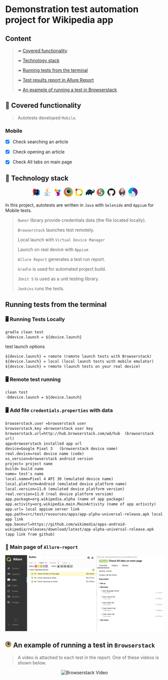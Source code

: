 # Demonstration test automation project for Wikipedia app


## Content

> ➠ [Covered functionality](#tshirt-covered-functionality)
>
> ➠ [Technology stack](#abacus-technology-stack)
>
> ➠ [Running tests from the terminal](#Running-tests-from-the-terminal)
>
> ➠ [Test results report in Allure Report](#scroll-main-page-of-allure-report)
>
> ➠ [An example of running a test in Browserstack](#-an-example-of-running-a-test-in-browserstack)

## :tshirt: Covered functionality

> Autotests developed <code>Mobile</code>.

### Mobile

- [x] Check searching an article
- [x] Check opening an article
- [x] Check All tabs on main page


## :abacus: Technology stack

<p align="center">
<img width="6%" title="IntelliJ IDEA" src="images/logo/Intelij_IDEA.svg">
<img width="6%" title="Java" src="images/logo/Java.svg">
<img width="6%" title="Selenide" src="images/logo/Selenide.svg">
<img width="6%" title=Browserstack" src="images/logo/browserstack-icon.svg">
<img width="6%" title="Allure Report" src="images/logo/Allure_Report.svg">
<img width="6%" title="Gradle" src="images/logo/Gradle.svg">
<img width="6%" title="JUnit5" src="images/logo/JUnit5.svg">
<img width="6%" title="GitHub" src="images/logo/GitHub.svg">
<img width="6%" title="Jenkins" src="images/logo/Jenkins.svg">
<img width="6%" title="Appium" src="images/logo/Appium.svg">
</p>

In this project, autotests are written in <code>Java</code> with <code>Selenide</code> and <code>Appium</code> for Mobile tests.

> <code>Owner</code> library provide credentials data (the file located locally).
> 
> <code>Browserstack</code> launches  test remotely.
>
> Local launch with <code>Virtual Device Manager</code>
>
> Launch on real device with <code>Appium</code>
>
> <code>Allure Report</code> generates a test run report.
> 
> <code>Gradle</code> is used for automated project build.
>
> <code>JUnit 5</code> is used as a unit testing library.
>
> <code>Jenkins</code> runs the tests.

## Running tests from the terminal

### :desktop_computer: Running Tests Locally

```
gradle clean test
-Ddevice.launch = ${device.launch}
```
test launch options
```
${device.launch} = remote (remote launch tests with Browserstack)
${device.launch} = local (local launch tests with mobile emulator)
${device.launch} = remote (launch tests on your real device)

```

### :desktop_computer: Remote test running

```
clean test
-Ddevice.launch = ${device.launch}
```
### :desktop_computer: Add file <code>credentials.properties</code> with data
```
browserstack.user =browserstack user
browserstack.key =browserstack user key
browserstack.url=http://hub.browserstack.com/wd/hub  (browserstack url)
app=browserstack installed app url
device=Google Pixel 3   (browserstack device name)
real.device=real device name (code)
os_version=browserstack android version
project= project name
build= build name
name= test's name
local.name=Pixel 4 API 30 (emulated device name)
local.platform=Android (emulated device platform name)
local.version=11.0 (emulated device platform version)
real.version=11.0 (real device platform versiom)
app.package=org.wikipedia.alpha (name of app package)
app.activity=org.wikipedia.main.MainActivity (name of app activity)
app.url= local appium server link
app.path=src/test/resources/apps/app-alpha-universal-release.apk local app link
app.baseurl=https://github.com/wikimedia/apps-android-wikipedia/releases/download/latest/app-alpha-universal-release.apk (app link from github)

```



### :scroll: Main page of <code>Allure-report</code>



<p align="center">
<img title="Allure Overview Dashboard" src="images/screens/Allure.PNG">
</p>


## <img width="4%" title="Browserstack" src="images/logo/browserstack-icon.svg"> An example of running a test in <code>Browserstack</code>

>A video is attached to each test in the report. One of these videos is shown below.

<p align="center">
  <img title="Browserstack Video" src="images/gifs/Browserstack.gif">
</p>
